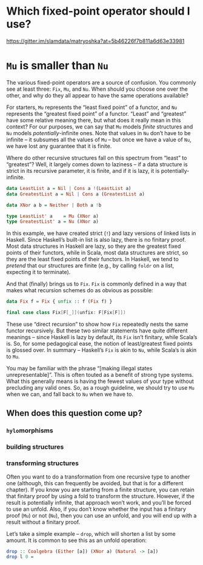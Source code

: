 # Which fixed-point operator should I use?

https://gitter.im/slamdata/matryoshka?at=5b46226f7b811a6d63e33981

# `Mu` is smaller than `Nu`

The various fixed-point operators are a source of confusion. You commonly see at least three: `Fix`, `Mu`, and `Nu`. When should you choose one over the other, and why do they all appear to have the same operations available?

For starters, `Mu` represents the “least fixed point” of a functor, and `Nu` represents the “greatest fixed point” of a functor. “Least” and “greatest” have some relative meaning there, but what does it really mean in this context? For our purposes, we can say that `Mu` models _finite_ structures and `Nu` models _potentially_-infinite ones. Note that values in `Nu` don’t have to be infinite – it subsumes all the values of `Mu` – but once we have a value of `Nu`, we have lost any guarantee that it is finite.

Where do other recursive structures fall on this spectrum from “least” to “greatest”? Well, it largely comes down to laziness – if a data structure is strict in its recursive parameter, it is finite, and if it is lazy, it is potentially-infinite.

```haskell
data LeastList a = Nil | Cons a !(LeastList a)
data GreatestList a = Nil | Cons a (GreatestList a)

data XNor a b = Neither | Both a !b

type LeastList' a    = Mu (XNor a)
type GreatestList' a = Nu (XNor a)
```

In this example, we have created strict (`!`) and lazy versions of linked lists in Haskell. Since Haskell’s built-in list is also lazy, there is no finitary proof. Most data structures in Haskell are lazy, so they are the greatest fixed points of their functors, while in Scala, most data structures are strict, so they are the least fixed points of their functors. In Haskell, we tend to _pretend_ that our structures are finite (e.g., by calling `foldr` on a list, expecting it to terminate).

And that (finally) brings us to `Fix`. `Fix` is commonly defined in a way that makes what recursion schemes do as obvious as possible:

```haskell
data Fix f = Fix { unfix :: f (Fix f) }
```

```scala
final case class Fix[F[_]](unfix: F[Fix[F]])
```

These use “direct recursion” to show how `Fix` repeatedly nests the same functor recursively. But these two similar statements have quite different meanings – since Haskell is lazy by default, its `Fix` isn’t finitary, while Scala’s is. So, for some pedagogical ease, the notion of least/greatest fixed points is glossed over. In summary – Haskell’s `Fix` is akin to `Nu`, while Scala’s is akin to `Mu`.

You may be familiar with the phrase “[making illegal states unrepresentable]”. This is often touted as a benefit of strong type systems. What this generally means is having the fewest values of your type without precluding any valid ones. So, as a rough guideline, we should try to use `Mu` when we can, and fall back to `Nu` when we have to.

## When does this question come up?

### `hylo`morphisms

### building structures

### transforming structures

Often you want to do a transformation from one recursive type to another one (although, this can frequently be avoided, but that is for a different chapter). If you know you are starting from a finite structure, you can retain that finitary proof by using a fold to transform the structure. However, if the result is potentially infinite, that approach won’t work, and you’ll be forced to use an unfold. Also, if you don’t know whether the input has a finitary proof (`Mu`) or not (`Nu`), then you can use an unfold, and you will end up with a result without a finitary proof.

Let’s take a simple example – `drop`, which will shorten a list by some amount. It is common to see this as an unfold operation:
```haskell
drop :: Coalgebra (Either [a]) (XNor a) (Natural -> [a])
drop l 0 = 
```
